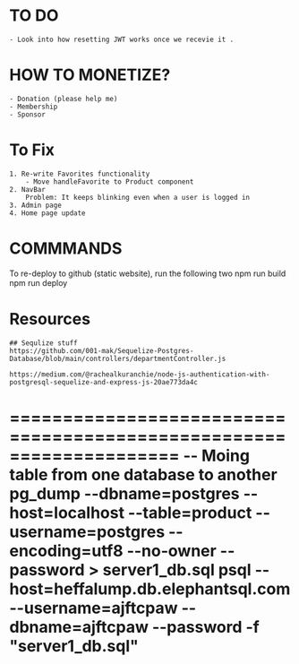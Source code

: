 # TO DO 
    - Look into how resetting JWT works once we recevie it .

# HOW TO MONETIZE?
    - Donation (please help me)
    - Membership 
    - Sponsor

# To Fix
    1. Re-write Favorites functionality
        - Move handleFavorite to Product component
    2. NavBar  
        Problem: It keeps blinking even when a user is logged in
    3. Admin page 
    4. Home page update 


# COMMMANDS
To re-deploy to github (static website), run the following two
    npm run build
    npm run deploy


# Resources
    ## Sequlize stuff
    https://github.com/001-mak/Sequelize-Postgres-Database/blob/main/controllers/departmentController.js

    https://medium.com/@rachealkuranchie/node-js-authentication-with-postgresql-sequelize-and-express-js-20ae773da4c
    
====================================================================
-- Moing table from one database to another  
pg_dump --dbname=postgres --host=localhost --table=product --username=postgres --encoding=utf8 --no-owner  --password > server1_db.sql
psql --host=heffalump.db.elephantsql.com --username=ajftcpaw --dbname=ajftcpaw --password -f "server1_db.sql"
====================================================================


